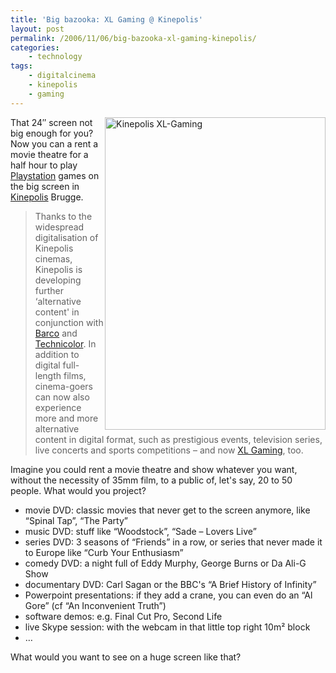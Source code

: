 ```yaml
---
title: 'Big bazooka: XL Gaming @ Kinepolis'
layout: post
permalink: /2006/11/06/big-bazooka-xl-gaming-kinepolis/
categories:
    - technology
tags:
    - digitalcinema
    - kinepolis
    - gaming
---
```

[<img  src="http://static.flickr.com/115/290594299_8ccad55fa0.jpg" style="float: right" width="353" height="500" alt="Kinepolis XL-Gaming" />](http://www.flickr.com/photos/pforret/290594299/ "Photo Sharing")That 24&#8243; screen not big enough for you? Now you can a rent a movie theatre for a half hour to play [Playstation](http://www.playstation.com) games on the big screen in [Kinepolis](http://www.kinepolis.com) Brugge.

> Thanks to the widespread digitalisation of Kinepolis cinemas, Kinepolis is developing further &#8216;alternative content' in conjunction with [Barco](http://www.barco.com/digitalcinema) and [Technicolor](http://www.technicolor.com/Cultures/En-Us/Services/Digital/). In addition to digital full-length films, cinema-goers can now also experience more and more alternative content in digital format, such as prestigious events, television series, live concerts and sports competitions &#8211; and now [XL Gaming](http://www.kinepolis.com/xlgaming), too.

Imagine you could rent a movie theatre and show whatever you want, without the necessity of 35mm film, to a public of, let's say, 20 to 50 people. What would you project?

  * movie DVD: classic movies that never get to the screen anymore, like &#8220;Spinal Tap&#8221;, &#8220;The Party&#8221;
  * music DVD: stuff like &#8220;Woodstock&#8221;, &#8220;Sade &#8211; Lovers Live&#8221;
  * series DVD: 3 seasons of &#8220;Friends&#8221; in a row, or series that never made it to Europe like &#8220;Curb Your Enthusiasm&#8221;
  * comedy DVD: a night full of Eddy Murphy, George Burns or Da Ali-G Show
  * documentary DVD: Carl Sagan or the BBC's &#8220;A Brief History of Infinity&#8221;
  * Powerpoint presentations: if they add a crane, you can even do an &#8220;Al Gore&#8221; (cf &#8220;An Inconvenient Truth&#8221;)
  * software demos: e.g. Final Cut Pro, Second Life
  * live Skype session: with the webcam in that little top right 10m² block
  * &#8230;

What would you want to see on a huge screen like that?
